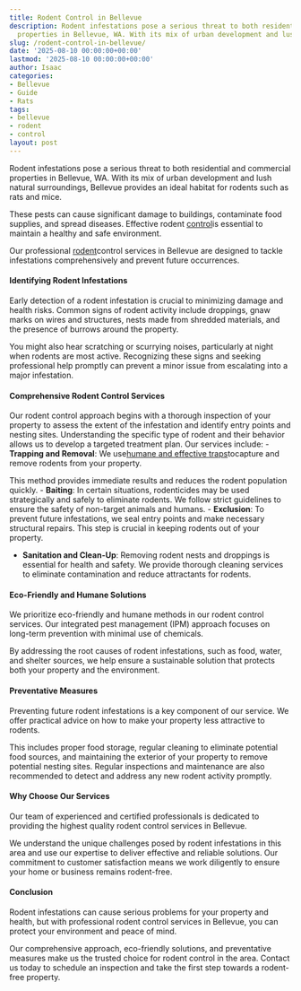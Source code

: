 ```yaml
---
title: Rodent Control in Bellevue
description: Rodent infestations pose a serious threat to both residential and commercial
  properties in Bellevue, WA. With its mix of urban development and lush natural...
slug: /rodent-control-in-bellevue/
date: '2025-08-10 00:00:00+00:00'
lastmod: '2025-08-10 00:00:00+00:00'
author: Isaac
categories:
- Bellevue
- Guide
- Rats
tags:
- bellevue
- rodent
- control
layout: post
---
```

Rodent infestations pose a serious threat to both residential and commercial properties in Bellevue, WA. With its mix of urban development and lush natural surroundings, Bellevue provides an ideal habitat for rodents such as rats and mice.

These pests can cause significant damage to buildings, contaminate food supplies, and spread diseases. Effective rodent [control](https://pestpolicy.com/rodent-control-in-bellingham/)is essential to maintain a healthy and safe environment.

Our professional [rodent](https://pestpolicy.com/rodent-control-in-eugene/)control services in Bellevue are designed to tackle infestations comprehensively and prevent future occurrences.

####  Identifying Rodent Infestations

Early detection of a rodent infestation is crucial to minimizing damage and health risks. Common signs of rodent activity include droppings, gnaw marks on wires and structures, nests made from shredded materials, and the presence of burrows around the property.

You might also hear scratching or scurrying noises, particularly at night when rodents are most active. Recognizing these signs and seeking professional help promptly can prevent a minor issue from escalating into a major infestation.

####  Comprehensive Rodent Control Services

Our rodent control approach begins with a thorough inspection of your property to assess the extent of the infestation and identify entry points and nesting sites. Understanding the specific type of rodent and their behavior allows us to develop a targeted treatment plan. Our services include: - **Trapping and Removal**: We use[humane and effective traps](https://pestpolicy.com/best-mole-traps/)tocapture and remove rodents from your property.

This method provides immediate results and reduces the rodent population quickly. - **Baiting**: In certain situations, rodenticides may be used strategically and safely to eliminate rodents. We follow strict guidelines to ensure the safety of non-target animals and humans. - **Exclusion**: To prevent future infestations, we seal entry points and make necessary structural repairs. This step is crucial in keeping rodents out of your property.

- **Sanitation and Clean-Up**: Removing rodent nests and droppings is essential for health and safety. We provide thorough cleaning services to eliminate contamination and reduce attractants for rodents.

####  Eco-Friendly and Humane Solutions

We prioritize eco-friendly and humane methods in our rodent control services. Our integrated pest management (IPM) approach focuses on long-term prevention with minimal use of chemicals.

By addressing the root causes of rodent infestations, such as food, water, and shelter sources, we help ensure a sustainable solution that protects both your property and the environment.

####  Preventative Measures

Preventing future rodent infestations is a key component of our service. We offer practical advice on how to make your property less attractive to rodents.

This includes proper food storage, regular cleaning to eliminate potential food sources, and maintaining the exterior of your property to remove potential nesting sites. Regular inspections and maintenance are also recommended to detect and address any new rodent activity promptly.

####  Why Choose Our Services

Our team of experienced and certified professionals is dedicated to providing the highest quality rodent control services in Bellevue.

We understand the unique challenges posed by rodent infestations in this area and use our expertise to deliver effective and reliable solutions. Our commitment to customer satisfaction means we work diligently to ensure your home or business remains rodent-free.

####  Conclusion

Rodent infestations can cause serious problems for your property and health, but with professional rodent control services in Bellevue, you can protect your environment and peace of mind.

Our comprehensive approach, eco-friendly solutions, and preventative measures make us the trusted choice for rodent control in the area. Contact us today to schedule an inspection and take the first step towards a rodent-free property.